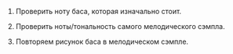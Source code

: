1) Проверить ноту баса, которая изначально стоит.

2) Проверить ноты/тональность самого мелодического сэмпла.

3) Повторяем рисунок баса в мелодическом сэмпле.